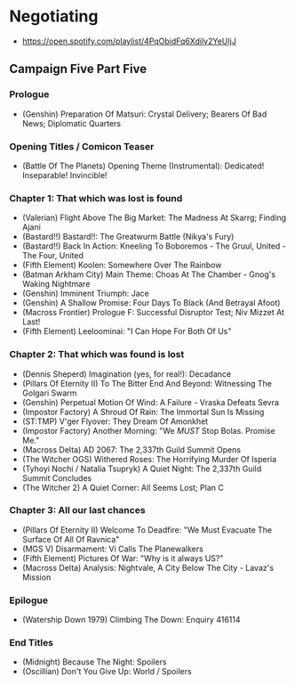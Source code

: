 # Negotiating

* https://open.spotify.com/playlist/4PqObidFq6Xdily2YeUIjJ

## Campaign Five Part Five
### Prologue

* (Genshin) Preparation Of Matsuri: Crystal Delivery; Bearers Of Bad News; Diplomatic Quarters

### Opening Titles / Comicon Teaser

* (Battle Of The Planets) Opening Theme (Instrumental): Dedicated! Inseparable! Invincible!

### Chapter 1: That which was lost is found

* (Valerian) Flight Above The Big Market: The Madness At Skarrg; Finding Ajani
* (Bastard!!) Bastard!!: The Greatwurm Battle (Nikya's Fury)
* (Bastard!!) Back In Action: Kneeling To Boboremos - The Gruul, United - The Four, United
* (Fifth Element) Koolen: Somewhere Over The Rainbow
* (Batman Arkham City) Main Theme: Choas At The Chamber - Gnog's Waking Nightmare
* (Genshin) Imminent Triumph: Jace
* (Genshin) A Shallow Promise: Four Days To Black (And Betrayal Afoot)
* (Macross Frontier) Prologue F: Successful Disruptor Test; Niv Mizzet At Last!
* (Fifth Element) Leeloominai: "I Can Hope For Both Of Us"

### Chapter 2: That which was found is lost

* (Dennis Sheperd) Imagination (yes, for real!): Decadance
* (Pillars Of Eternity II) To The Bitter End And Beyond: Witnessing The Golgari Swarm
* (Genshin) Perpetual Motion Of Wind: A Failure - Vraska Defeats Sevra
* (Impostor Factory) A Shroud Of Rain: The Immortal Sun Is Missing
* (ST:TMP) V'ger Flyover: They Dream Of Amonkhet
* (Impostor Factory) Another Morning: "We *MUST* Stop Bolas. Promise Me."
* (Macross Delta) AD 2067: The 2,337th Guild Summit Opens
* (The Witcher OGS) Withered Roses: The Horrifying Murder Of Isperia
* (Tyhoyi Nochi / Natalia Tsupryk) A Quiet Night: The 2,337th Guild Summit Concludes
* (The Witcher 2) A Quiet Corner: All Seems Lost; Plan C

### Chapter 3: All our last chances

* (Pillars Of Eternity II) Welcome To Deadfire: "We Must Evacuate The Surface Of All Of Ravnica"
* (MGS V) Disarmament: Vi Calls The Planewalkers
* (Fifth Element) Pictures Of War: "Why is it always US?"
* (Macross Delta) Analysis: Nightvale, A City Below The City - Lavaz's Mission

### Epilogue

* (Watership Down 1979) Climbing The Down: Enquiry 416114

### End Titles

* (Midnight) Because The Night: Spoilers
* (Oscillian) Don't You Give Up: World / Spoilers
